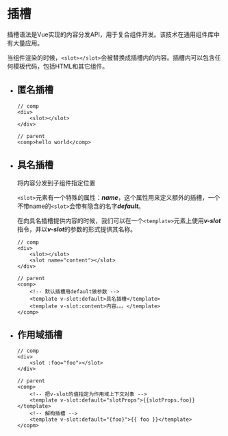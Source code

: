 # 插槽

插槽语法是Vue实现的内容分发API，用于复合组件开发。该技术在通用组件库中有大量应用。

当组件渲染的时候，`<slot></slot>`会被替换成插槽内的内容。插槽内可以包含任何模板代码，包括HTML和其它组件。

- ## 匿名插槽

  ``````vue
  // comp
  <div>
      <slot></slot>
  </div>
  
  // parent
  <comp>hello world</comp>
  ``````

- ## 具名插槽

  将内容分发到子组件指定位置

  `<slot>`元素有一个特殊的属性：***name***，这个属性用来定义额外的插槽，一个不带name的`<slot>`会带有隐含的名字***default***。

  在向具名插槽提供内容的时候，我们可以在一个`<template>`元素上使用***v-slot***指令，并以***v-slot***的参数的形式提供其名称。

  ``````vue
  // comp
  <div>
      <slot></slot>
      <slot name="content"></slot>
  </div>
  
  // parent
  <comp>
      <!-- 默认插槽用default做参数 -->
      <template v-slot:default>具名插槽</template>
      <template v-slot:content>内容。。。</template>
  </comp>
  ``````

- ## 作用域插槽

  ``````vue
  // comp
  <div>
      <slot :foo="foo"></slot>
  </div>
  
  // parent
  <comp>
      <!-- 把v-slot的值指定为作用域上下文对象 -->
      <template v-slot:default="slotProps">{{slotProps.foo}}</template>
      <!-- 解构插槽 -->
      <template v-slot:default="{foo}">{{ foo }}</template>
  </copm>
  ``````
